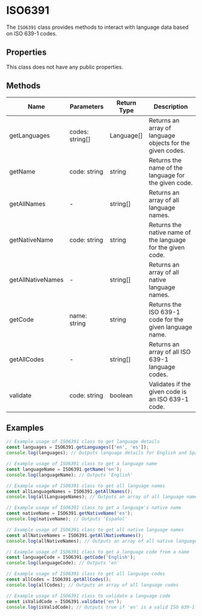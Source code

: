 # ISO6391

The `ISO6391` class provides methods to interact with language data based on ISO 639-1 codes.

## Properties

This class does not have any public properties.

## Methods

| Name                | Parameters           | Return Type         | Description                                                  |
|---------------------|----------------------|---------------------|--------------------------------------------------------------|
| getLanguages        | codes: string[]      | Language[]          | Returns an array of language objects for the given codes.    |
| getName             | code: string         | string              | Returns the name of the language for the given code.         |
| getAllNames         | -                    | string[]            | Returns an array of all language names.                      |
| getNativeName       | code: string         | string              | Returns the native name of the language for the given code.  |
| getAllNativeNames   | -                    | string[]            | Returns an array of all native language names.               |
| getCode             | name: string         | string              | Returns the ISO 639-1 code for the given language name.      |
| getAllCodes         | -                    | string[]            | Returns an array of all ISO 639-1 language codes.            |
| validate            | code: string         | boolean             | Validates if the given code is an ISO 639-1 code.            |

## Examples

```typescript
// Example usage of ISO6391 class to get language details
const languages = ISO6391.getLanguages(['en', 'es']);
console.log(languages); // Outputs language details for English and Spanish

// Example usage of ISO6391 class to get a language name
const languageName = ISO6391.getName('en');
console.log(languageName); // Outputs 'English'

// Example usage of ISO6391 class to get all language names
const allLanguageNames = ISO6391.getAllNames();
console.log(allLanguageNames); // Outputs an array of all language names

// Example usage of ISO6391 class to get a language's native name
const nativeName = ISO6391.getNativeName('es');
console.log(nativeName); // Outputs 'Español'

// Example usage of ISO6391 class to get all native language names
const allNativeNames = ISO6391.getAllNativeNames();
console.log(allNativeNames); // Outputs an array of all native language names

// Example usage of ISO6391 class to get a language code from a name
const languageCode = ISO6391.getCode('English');
console.log(languageCode); // Outputs 'en'

// Example usage of ISO6391 class to get all language codes
const allCodes = ISO6391.getAllCodes();
console.log(allCodes); // Outputs an array of all language codes

// Example usage of ISO6391 class to validate a language code
const isValidCode = ISO6391.validate('en');
console.log(isValidCode); // Outputs true if 'en' is a valid ISO 639-1 code
```